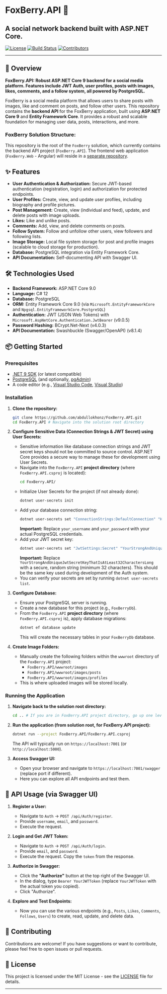 # FoxBerry.API 🍓

## A social network backend built with ASP.NET Core.

[![License](https://img.shields.io/badge/License-MIT-blue.svg)](https://opensource.org/licenses/MIT)
[![Build Status](https://img.shields.io/badge/Build-Passing-brightgreen)](https://github.com/abdullokhonz/FoxBerry.API/actions) [![Contributors](https://img.shields.io/github/contributors/abdullokhonz/FoxBerry.API)](https://github.com/abdullokhonz/FoxBerry.API/graphs/contributors)

---

## 🚀 Overview

**FoxBerry.API: Robust ASP.NET Core 9 backend for a social media platform. Features include JWT Auth, user profiles, posts with images, likes, comments, and a follow system, all powered by PostgreSQL.**

FoxBerry is a social media platform that allows users to share posts with images, like and comment on posts, and follow other users. This repository contains the **backend API** for the FoxBerry application, built using **ASP.NET Core 9** and **Entity Framework Core**. It provides a robust and scalable foundation for managing user data, posts, interactions, and more.

### FoxBerry Solution Structure:

This repository is the root of the `FoxBerry` solution, which currently contains the backend API project (`FoxBerry.API`).
The frontend web application (`FoxBerry.Web` - Angular) will reside in a [separate repository](https://github.com/abdullokhonz/FoxBerry.Web).

## ✨ Features

* **User Authentication & Authorization:** Secure JWT-based authentication (registration, login) and authorization for protected endpoints.
* **User Profiles:** Create, view, and update user profiles, including biography and profile pictures.
* **Post Management:** Create, view (individual and feed), update, and delete posts with image uploads.
* **Likes:** Like and unlike posts.
* **Comments:** Add, view, and delete comments on posts.
* **Follow System:** Follow and unfollow other users, view followers and following lists.
* **Image Storage:** Local file system storage for post and profile images (scalable to cloud storage for production).
* **Database:** PostgreSQL integration via Entity Framework Core.
* **API Documentation:** Self-documenting API with Swagger UI.

## 🛠️ Technologies Used

* **Backend Framework:** ASP.NET Core 9.0
* **Language:** C# 12
* **Database:** PostgreSQL
* **ORM:** Entity Framework Core 9.0 (via `Microsoft.EntityFrameworkCore` and `Npgsql.EntityFrameworkCore.PostgreSQL`)
* **Authentication:** JWT (JSON Web Tokens) with `Microsoft.AspNetCore.Authentication.JwtBearer` (v9.0.5)
* **Password Hashing:** BCrypt.Net-Next (v4.0.3)
* **API Documentation:** Swashbuckle (Swagger/OpenAPI) (v8.1.4)

## 📦 Getting Started

### Prerequisites

* [.NET 9 SDK](https://dotnet.microsoft.com/download/dotnet/9.0) (or latest compatible)
* [PostgreSQL](https://www.postgresql.org/download/) (and optionally, [pgAdmin](https://www.pgadmin.org/download/))
* A code editor (e.g., [Visual Studio Code](https://code.visualstudio.com/), [Visual Studio](https://visualstudio.microsoft.com/downloads/))

### Installation

1.  **Clone the repository:**
    ```bash
    git clone https://github.com/abdullokhonz/FoxBerry.API.git
    cd FoxBerry.API # Navigate into the solution root directory
    ```

2.  **Configure Sensitive Data (Connection Strings & JWT Secret) using User Secrets:**
    * Sensitive information like database connection strings and JWT secret keys should not be committed to source control. ASP.NET Core provides a secure way to manage these for development using User Secrets.
    * Navigate into the `FoxBerry.API` **project directory** (where `FoxBerry.API.csproj` is located):
        ```bash
        cd FoxBerry.API/
        ```
    * Initialize User Secrets for the project (if not already done):
        ```bash
        dotnet user-secrets init
        ```
    * Add your database connection string:
        ```bash
        dotnet user-secrets set "ConnectionStrings:DefaultConnection" "Host=localhost;Port=5432;Database=FoxBerryDb;Username=your_username;Password=your_password"
        ```
        **Important:** Replace `your_username` and `your_password` with your actual PostgreSQL credentials.
    * Add your JWT secret key:
        ```bash
        dotnet user-secrets set "JwtSettings:Secret" "YourStrongAndUniqueJwtSecretKeyThatIsAtLeast32CharactersLong"
        ```
        **Important:** Replace `YourStrongAndUniqueJwtSecretKeyThatIsAtLeast32CharactersLong` with a secure, random string (minimum 32 characters). This should be the same key used during development of the Auth system.
    * You can verify your secrets are set by running `dotnet user-secrets list`.

3.  **Configure Database:**
    * Ensure your PostgreSQL server is running.
    * Create a new database for this project (e.g., `FoxBerryDb`).
    * From the `FoxBerry.API` **project directory** (where `FoxBerry.API.csproj` is), apply database migrations:
        ```bash
        dotnet ef database update
        ```
        This will create the necessary tables in your `FoxBerryDb` database.

4.  **Create Image Folders:**
    * Manually create the following folders within the `wwwroot` directory of the `FoxBerry.API` project:
        * `FoxBerry.API/wwwroot/images`
        * `FoxBerry.API/wwwroot/images/posts`
        * `FoxBerry.API/wwwroot/images/profiles`
    * This is where uploaded images will be stored locally.

### Running the Application

1.  **Navigate back to the solution root directory:**
    ```bash
    cd .. # If you are in FoxBerry.API project directory, go up one level
    ```
2.  **Run the application (from solution root, for FoxBerry.API project):**
    ```bash
    dotnet run --project FoxBerry.API/FoxBerry.API.csproj
    ```
    The API will typically run on `https://localhost:7001` (or `http://localhost:5000`).

3.  **Access Swagger UI:**
    * Open your browser and navigate to `https://localhost:7001/swagger` (replace port if different).
    * Here you can explore all API endpoints and test them.

## 🔑 API Usage (via Swagger UI)

1.  **Register a User:**
    * Navigate to `Auth` -> `POST /api/Auth/register`.
    * Provide `username`, `email`, and `password`.
    * Execute the request.

2.  **Login and Get JWT Token:**
    * Navigate to `Auth` -> `POST /api/Auth/login`.
    * Provide `email`, and `password`.
    * Execute the request. Copy the `token` from the response.

3.  **Authorize in Swagger:**
    * Click the **"Authorize"** button at the top right of the Swagger UI.
    * In the dialog, type `Bearer YourJWTToken` (replace `YourJWTToken` with the actual token you copied).
    * Click "Authorize".

4.  **Explore and Test Endpoints:**
    * Now you can use the various endpoints (e.g., `Posts`, `Likes`, `Comments`, `Follows`, `Users`) to create, read, update, and delete data.

## 🤝 Contributing

Contributions are welcome! If you have suggestions or want to contribute, please feel free to open issues or pull requests.

## 📄 License

This project is licensed under the MIT License - see the [LICENSE](LICENSE) file for details.

---